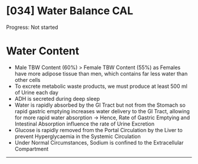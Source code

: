 # [034] Water Balance CAL

Progress: Not started

# Water Content

- Male TBW Content (60%) > Female TBW Content (55%) as Females have more adipose tissue than men, which contains far less water than other cells
- To excrete metabolic waste products, we must produce at least 500 ml of Urine each day
- ADH is secreted during deep sleep
- Water is rapidly absorbed by the GI Tract but not from the Stomach so rapid gastric emptying increases water delivery to the GI Tract, allowing for more rapid water absorption → Hence, Rate of Gastric Emptying and Intestinal Absorption influence the rate of Urine Excretion
- Glucose is rapidly removed from the Portal Circulation by the Liver to prevent Hyperglycaemia in the Systemic Circulation
- Under Normal Circumstances, Sodium is confined to the Extracellular Compartment

---